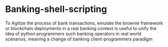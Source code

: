 # Banking-shell-scripting
To Agilize the process of bank transactions, emulate the brownie framework or blockchain deployments in a real banking context is useful to unify the idea of python programmers such banking operators in real world scenarios, meaning a change of banking client-programmers paradigm
